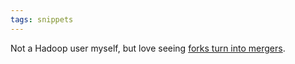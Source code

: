 ```yaml
---
tags: snippets
---
```


Not a Hadoop user myself, but love seeing [forks turn into mergers](http://infoworld.com/d/data-management/yahoo-drops-its-own-hadoop-distribution-120).
